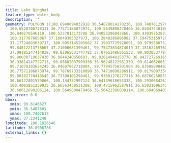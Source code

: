```yaml
---
title: Lake Qinghai
feature_type: water_body
description: ''
geometry: POLYGON ((100.6940694032918 36.54878014170236, 100.7407612978196 36.68105473701696,
  100.6528706728331 36.77571186873974, 100.5649800478466 36.85047440186404, 100.4029317080235
  36.848276546119, 100.5237813173788 36.94053206842866, 100.4303975283323 37.06117415394376,
  100.317787665067 37.16849395327973, 100.2848286806982 37.19475315972083, 100.2024312197716
  37.17724803639717, 100.0953145205662 37.19037725928091, 99.9799580752709 37.23412484984058,
  99.84812213778667 37.21006681399461, 99.75473834874019 37.18162469760825, 99.75473834874019
  37.09185247414838, 99.82065631747781 37.07651486561532, 99.90305377840434 37.03486857289199,
  99.90030719637436 36.9844240650683, 99.82614948153778 36.94272726916515, 99.76023151280016
  36.93614147722713, 99.68882037999356 36.96248122961339, 99.61466266516598 36.92516389253884,
  99.71079303624245 36.84607862718984, 99.77945758701904 36.83508808483166, 99.80692340732789
  36.77571186873974, 99.78769733310899 36.74710690286911, 99.81790973544783 36.71408791834059,
  99.88382770418545 36.73390101298461, 99.93601276277316 36.68766250879131, 100.0184102236997
  36.66122801579066, 100.144752997124 36.64139618653338, 100.2930684267881 36.65461797354475,
  100.4001851259935 36.66563439531308, 100.4715962587911 36.65021096342364, 100.4688496767611
  36.60612699206124, 100.5649800478466 36.56422386808114, 100.6940694032918 36.54878014170236))
geo_error: 0.0
bbox:
  xmin: 99.6146627
  ymin: 36.5487801
  xmax: 100.7407613
  ymax: 37.2341248
longitude: 100.1826546
latitude: 36.8908786
external_links: {}
---
```

